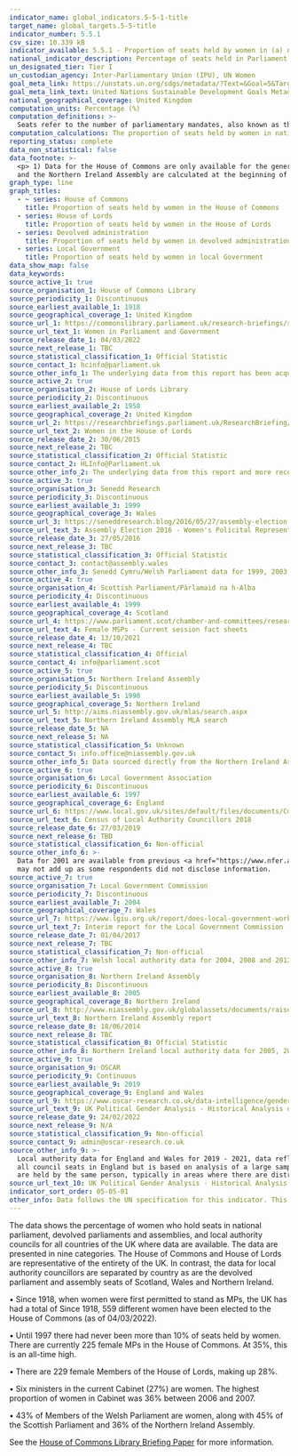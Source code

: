 ```yaml
---
indicator_name: global_indicators.5-5-1-title
target_name: global_targets.5-5-title
indicator_number: 5.5.1
csv_size: 10.339 kB
indicator_available: 5.5.1 - Proportion of seats held by women in (a) national parliaments and (b) local governments
national_indicator_description: Percentage of seats held in Parliament and Local Government by members who are women
un_designated_tier: Tier I
un_custodian_agency: Inter-Parliamentary Union (IPU), UN Women
goal_meta_link: https://unstats.un.org/sdgs/metadata/?Text=&Goal=5&Target=5.5
goal_meta_link_text: United Nations Sustainable Development Goals Metadata (PDF 4.0 MB)
national_geographical_coverage: United Kingdom
computation_units: Percentage (%)
computation_definitions: >-
  Seats refer to the number of parliamentary mandates, also known as the number of members of parliament. Seats are usually won by members in general parliamentary elections. Seats may also be filled by nomination, appointment, indirect election, rotation of members and by-election.
computation_calculations: The proportion of seats held by women in national parliament is derived by dividing the total number of seats occupied by women by the total number of seats in parliament. There is no weighting or normalising of statistics.
reporting_status: complete
data_non_statistical: false
data_footnote: >-
  <p> 1) Data for the House of Commons are only available for the general election years. </p><p>2) In 1974 there were two General elections in February (labelled a) and October (labelled b).</p><p> 3) Data for the Scottish Parliament/Pàrlamaid na h-Alba, the Senedd Cymru/Welsh Parliament
  and the Northern Ireland Assembly are calculated at the beginning of an assembly, and do not take into account changes during the course of that assembly. </p><p> 4) Years on graph axis represent years in which any election was held.</p><p> 5) The x-axis is not spaced evenly by year.</p>
graph_type: line
graph_titles:
  - ~ series: House of Commons
    title: Proportion of seats held by women in the House of Commons
  - series: House of Lords
    title: Proportion of seats held by women in the House of Lords
  - series: Devolved administration
    title: Proportion of seats held by women in devolved administration
  - series: Local Government
    title: Proportion of seats held by women in local Government
data_show_map: false
data_keywords:
source_active_1: true
source_organisation_1: House of Commons Library
source_periodicity_1: Discontinuous
source_earliest_available_1: 1918
source_geographical_coverage_1: United Kingdom
source_url_1: https://commonslibrary.parliament.uk/research-briefings/sn01250/
source_url_text_1: Women in Parliament and Government
source_release_date_1: 04/03/2022
source_next_release_1: TBC
source_statistical_classification_1: Official Statistic 
source_contact_1: hcinfo@parliament.uk
source_other_info_1: The underlying data from this report has been acquired from the author.
source_active_2: true
source_organisation_2: House of Lords Library
source_periodicity_2: Discontinuous
source_earliest_available_2: 1958
source_geographical_coverage_2: United Kingdom
source_url_2: https://researchbriefings.parliament.uk/ResearchBriefing/Summary/LLN-2015-0017
source_url_text_2: Women in the House of Lords
source_release_date_2: 30/06/2015
source_next_release_2: TBC
source_statistical_classification_2: Official Statistic
source_contact_2: HLInfo@Parliament.uk
source_other_info_2: The underlying data from this report and more recent data has been acquired from the author.
source_active_3: true
source_organisation_3: Senedd Research
source_periodicity_3: Discontinuous
source_earliest_available_3: 1999
source_geographical_coverage_3: Wales
source_url_3: https://seneddresearch.blog/2016/05/27/assembly-election-2016-womens-political-representation/
source_url_text_3: Assembly Election 2016 - Women's Policital Representation
source_release_date_3: 27/05/2016
source_next_release_3: TBC
source_statistical_classification_3: Official Statistic
source_contact_3: contact@assembly.wales
source_other_info_3: Senedd Cymru/Welsh Parliament data for 1999, 2003, 2007, 2011, 2016. Data for 2021 was taken from Source 1. 
source_active_4: true
source_organisation_4: Scottish Parliament/Pàrlamaid na h-Alba
source_periodicity_4: Discontinuous
source_earliest_available_4: 1999
source_geographical_coverage_4: Scotland
source_url_4: https://www.parliament.scot/chamber-and-committees/research-prepared-for-parliament/fact-sheets
source_url_text_4: Female MSPs - Current session fact sheets
source_release_date_4: 13/10/2021
source_next_release_4: TBC
source_statistical_classification_4: Official
source_contact_4: info@parliament.scot
source_active_5: true
source_organisation_5: Northern Ireland Assembly
source_periodicity_5: Discontinuous
source_earliest_available_5: 1998
source_geographical_coverage_5: Northern Ireland
source_url_5: http://aims.niassembly.gov.uk/mlas/search.aspx
source_url_text_5: Northern Ireland Assembly MLA search
source_release_date_5: NA
source_next_release_5: NA
source_statistical_classification_5: Unknown
source_contact_5: info.office@niassembly.gov.uk
source_other_info_5: Data sourced directly from the Northern Ireland Assembly.
source_active_6: true
source_organisation_6: Local Government Association
source_periodicity_6: Discontinuous
source_earliest_available_6: 1997
source_geographical_coverage_6: England
source_url_6: https://www.local.gov.uk/sites/default/files/documents/Councillors%27%20Census%202018%20-%20report%20FINAL.pdf
source_url_text_6: Census of Local Authority Councillors 2018
source_release_date_6: 27/03/2019
source_next_release_6: TBD
source_statistical_classification_6: Non-official
source_other_info_6: >-
  Data for 2001 are available from previous <a href="https://www.nfer.ac.uk/search/?searchTerm=Census+of+Local+Authority+Councillors+">Census of Local Authority Councillors 2008-2013</a> reports. Discontinuous data for England based on Census of Local Authority Councillors 2018; numbers
  may not add up as some respondents did not disclose information.
source_active_7: true
source_organisation_7: Local Government Commission
source_periodicity_7: Discontinuous
source_earliest_available_7: 2004
source_geographical_coverage_7: Wales
source_url_7: https://www.lgiu.org.uk/report/does-local-government-work-for-women/
source_url_text_7: Interim report for the Local Government Commission
source_release_date_7: 01/04/2017
source_next_release_7: TBC
source_statistical_classification_7: Non-official
source_other_info_7: Welsh local authority data for 2004, 2008 and 2012. 2017 data for Welsh local authority councillors is from Source 1.
source_active_8: true
source_organisation_8: Northern Ireland Assembly
source_periodicity_8: Discontinuous
source_earliest_available_8: 2005
source_geographical_coverage_8: Northern Ireland
source_url_8: http://www.niassembly.gov.uk/globalassets/documents/raise/publications/2014/assembly_exec_review/7814.pdf
source_url_text_8: Northern Ireland Assembly report
source_release_date_8: 18/06/2014
source_next_release_8: TBC
source_statistical_classification_8: Official Statistic
source_other_info_8: Northern Ireland local authority data for 2005, 2011 and 2014. 2019 data for Northern Irish local authority councillors is from Source 1.
source_active_9: true
source_organisation_9: OSCAR
source_periodicity_9: Continuous
source_earliest_available_9: 2019
source_geographical_coverage_9: England and Wales
source_url_9: https://www.oscar-research.co.uk/data-intelligence/genderanalysis.php
source_url_text_9: UK Political Gender Analysis - Historical Analysis of Councillor Gender Across Local Government in England and Wales
source_release_date_9: 24/02/2022
source_next_release_9: N/A
source_statistical_classification_9: Non-official
source_contact_9: admin@oscar-research.co.uk
source_other_info_9: >-
  Local authority data for England and Wales for 2019 - 2021, data reflects gender breakdown at June of each year reported. Data are based on historical analysis of public sector database maintained by Oscar Research Ltd. Please be aware that data from 2019 to 2021 does not cover 100% of
  all council seats in England but is based on analysis of a large sample of council seats (approximately 90%). This is as the data used for these years excludes councils that are outside of Local Government Association (LGA) membership and has had duplicated seats removed (cases when they
  are held by the same person, typically in areas where there are district and county councils). Although this data  represents the gender profile of councillors overall, comparison of total numbers of council seats should be interpreted with caution.
source_url_text_10: UK Political Gender Analysis - Historical Analysis of Councillor Gender Across Local Government in England and Wales
indicator_sort_order: 05-05-01
other_info: Data follows the UN specification for this indicator. This indicator has not been identified in collaboration with topic experts.
---
```

The data shows the percentage of women who hold seats in national parliament, devolved parliaments and assemblies, and local authority councils for all countries of the UK where data are available.
The data are presented in nine categories. The House of Commons and House of Lords are representative of the entirety of the UK. In contrast, the data for local authority councillors are separated by country as are the devolved parliament and assembly seats of Scotland, Wales and Northern Ireland. 

•	 Since 1918, when women were first permitted to stand as MPs, the UK has had a total of Since 1918, 559 different women have been elected to the House of Commons (as of 04/03/2022).

•	 Until 1997 there had never been more than 10% of seats held by women. There are currently 225 female MPs in the House of Commons. At 35%, this is an all-time high. 

•	 There are 229 female Members of the House of Lords, making up 28%.

• Six ministers in the current Cabinet (27%) are women. The highest proportion of women in Cabinet was 36% between 2006 and 2007.

• 43% of Members of the Welsh Parliament are women, along with 45% of the Scottish Parliament and 36% of the Northern Ireland Assembly.

See the <a href ="https://researchbriefings.files.parliament.uk/documents/SN01250/SN01250.pdf">House of Commons Library Briefing Paper</a> for more information.